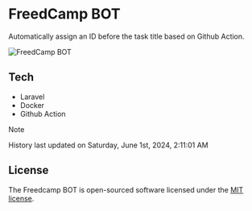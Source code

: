 # FreedCamp BOT

Automatically assign an ID before the task title based on Github Action.

![FreedCamp BOT](https://repository-images.githubusercontent.com/737932867/7d34798b-2680-471c-b089-a78a718d3d6a)

## Tech

- Laravel
- Docker
- Github Action

> [!NOTE]  
> History last updated on Saturday, June 1st, 2024, 2:11:01 AM

## License

The Freedcamp BOT is open-sourced software licensed under the [MIT license](https://opensource.org/licenses/MIT).
